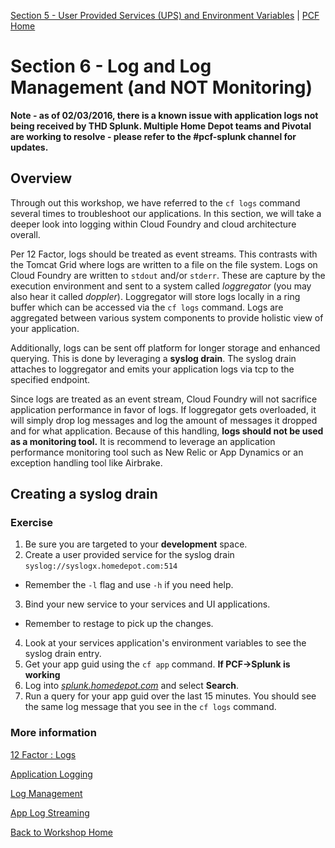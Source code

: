 [Section 5 - User Provided Services (UPS) and Environment Variables](userprovidedservice.md) | [PCF Home](README.md)

# Section 6 - Log and Log Management (and NOT Monitoring)

**Note - as of 02/03/2016, there is a known issue with application logs not being received by THD Splunk.  Multiple Home Depot teams and Pivotal are working to resolve - please refer to the #pcf-splunk channel for updates.**

## Overview

Through out this workshop, we have referred to the `cf logs` command several times to troubleshoot our applications.  In this section, we will take a deeper look into logging within Cloud Foundry and cloud architecture overall.  

Per 12 Factor, logs should be treated as event streams.  This contrasts with the Tomcat Grid where logs are written to a file on the file system.  Logs on Cloud Foundry are written to `stdout` and/or `stderr`.  These are capture by the execution environment and sent to a system called *loggregator* (you may also hear it called _doppler_).  Loggregator will store logs locally in a ring buffer which can be accessed via the `cf logs` command.  Logs are aggregated between various system components to provide holistic view of your application.

Additionally, logs can be sent off platform for longer storage and enhanced querying.  This is done by leveraging a **syslog drain**.  The syslog drain attaches to loggregator and emits your application logs via tcp to the specified endpoint.  

Since logs are treated as an event stream, Cloud Foundry will not sacrifice application performance in favor of logs.  If loggregator gets overloaded, it will simply drop log messages and log the amount of messages it dropped and for what application.  Because of this handling, **logs should not be used as a monitoring tool.**  It is recommend to leverage an application performance monitoring tool such as New Relic or App Dynamics or an exception handling tool like Airbrake.   

## Creating a syslog drain

### Exercise
1. Be sure you are targeted to your **development** space.
2. Create a user provided service for the syslog drain `syslog://syslogx.homedepot.com:514`
  * Remember the `-l` flag and use `-h` if you need help.
3. Bind your new service to your services and UI applications.
  * Remember to restage to pick up the changes.
4. Look at your services application's environment variables to see the syslog drain entry.  
5. Get your app guid using the `cf app` command.
**If PCF->Splunk is working**
6. Log into [_splunk.homedepot.com_](http://splunk.homedepot.com) and select **Search**.
7. Run a query for your app guid over the last 15 minutes.  You should see the same log message that you see in the `cf logs` command.


### More information

[12 Factor : Logs](http://12factor.net/logs)

[Application Logging](https://docs.pivotal.io/pivotalcf/devguide/deploy-apps/streaming-logs.html)

[Log Management](http://docs.pivotal.io/pivotalcf/devguide/services/log-management.html)

[App Log Streaming](http://docs.cloudfoundry.org/services/app-log-streaming.html)

[Back to Workshop Home](../README.md)

